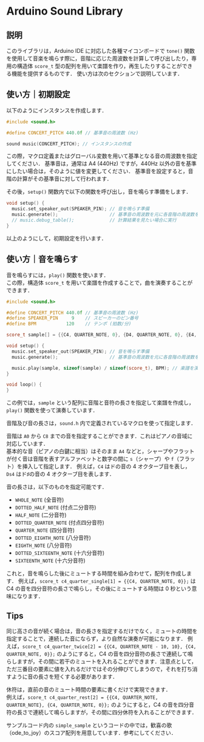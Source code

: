 # Arduino Sound Library

## 説明

このライブラリは，Arduino IDE に対応した各種マイコンボードで `tone()` 関数を使用して音楽を鳴らす際に，音階に応じた周波数を計算して呼び出したり，専用の構造体 `score_t` 型の配列を用いて楽譜を作り，再生したりすることができる機能を提供するものです．
使い方は次のセクションで説明しています．

## 使い方｜初期設定

以下のようにインスタンスを作成します．

```cpp
#include <sound.h>

#define CONCERT_PITCH 440.0f // 基準音の周波数 (Hz)

sound music(CONCERT_PITCH); // インスタンスの作成
```

この際，マクロ定義またはグローバル変数を用いて基準となる音の周波数を指定してください．
基準音は，通常は A4 (440Hz) ですが，440Hz 以外の音を基準にしたい場合は，そのように値を変更してください．
基準音を設定すると，音階の計算がその基準音に対して行われます．

その後，`setup()` 関数内で以下の関数を呼び出し，音を鳴らす準備をします．

```cpp
void setup() {
  music.set_speaker_out(SPEAKER_PIN); // 音を鳴らす準備
  music.generate();                   // 基準音の周波数を元に各音階の周波数を計算
  // music.debug_table();             // 計算結果を見たい場合に実行
}
```

以上のようにして，初期設定を行います．

## 使い方｜音を鳴らす

音を鳴らすには，`play()` 関数を使います．  
この際，構造体 `score_t` を用いて楽譜を作成することで，曲を演奏することができます．

```cpp
#include <sound.h>

#define CONCERT_PITCH 440.0f // 基準音の周波数 (Hz)
#define SPEAKER_PIN     9    // スピーカーのピン番号
#define BPM           120    // テンポ (拍数/分)

score_t sample[] = {{C4, QUARTER_NOTE, 0}, {D4, QUARTER_NOTE, 0}, {E4, QUARTER_NOTE, 0}, {F4, QUARTER_NOTE, 0}, {G4, QUARTER_NOTE, 0}, {A4, QUARTER_NOTE, 0}, {B4, QUARTER_NOTE, 0}, {C5, QUARTER_NOTE, 0}}; // サンプル楽譜

void setup() {
  music.set_speaker_out(SPEAKER_PIN); // 音を鳴らす準備
  music.generate();                   // 基準音の周波数を元に各音階の周波数を計算

  music.play(sample, sizeof(sample) / sizeof(score_t), BPM); // 楽譜を演奏
}

void loop() {
}
```

この例では，`sample` という配列に音階と音符の長さを指定して楽譜を作成し，`play()` 関数を使って演奏しています．

音階及び音の長さは，`sound.h` 内で定義されているマクロを使って指定します．

音階は `A0` から `C8` までの音を指定することができます．これはピアノの音域に対応しています．  
基本的な音（ピアノの白鍵に相当）はそのまま `A4` などと，シャープやフラットが付く音は音階を表すアルファベットと数字の間に `s`（シャープ）や `f`（フラット）を挿入して指定します．
例えば，`C4` はドの音の 4 オクターブ目を表し，`Ds4` はド♯の音の 4 オクターブ目を表します．

音の長さは，以下のものを指定可能です．

- `WHOLE_NOTE` (全音符)
- `DOTTED_HALF_NOTE` (付点二分音符)
- `HALF_NOTE` (二分音符)
- `DOTTED_QUARTER_NOTE` (付点四分音符)
- `QUARTER_NOTE` (四分音符)
- `DOTTED_EIGHTH_NOTE` (八分音符)
- `EIGHTH_NOTE` (八分音符)
- `DOTTED_SIXTEENTH_NOTE` (十六分音符)
- `SIXTEENTH_NOTE` (十六分音符)

これと，音を鳴らした後にミュートする時間を組み合わせて，配列を作成します．
例えば，`score_t c4_quarter_single[1] = {{C4, QUARTER_NOTE, 0}};` は C4 の音を四分音符の長さで鳴らし，その後にミュートする時間は 0 秒という意味になります．

## Tips

同じ高さの音が続く場合は，音の長さを指定するだけでなく，ミュートの時間を指定することで，連続した音にならず，より自然な演奏が可能になります．
例えば，`score_t c4_quarter_twice[2] = {{C4, QUARTER_NOTE - 10, 10}, {C4, QUARTER_NOTE, 0}};` のようにすると，C4 の音を四分音符の長さで連続して鳴らしますが，その間に若干のミュートを入れることができます．注意点として，ただ三番目の要素に値を入れるだけではその分伸びてしまうので，それを打ち消すように音の長さを短くする必要があります．

休符は，直前の音のミュート時間の要素に書くだけで実現できます．  
例えば，`score_t c4_quarter_rest[2] = {{C4, QUARTER_NOTE, QUARTER_NOTE}, {C4, QUARTER_NOTE, 0}};` のようにすると，C4 の音を四分音符の長さで連続して鳴らしますが，その間に四分休符を入れることができます．

サンプルコード内の `simple_sample` というコードの中では，歓喜の歌（ode_to_joy）のスコア配列を用意しています．参考にしてください．

